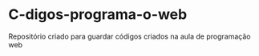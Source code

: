 # C-digos-programa-o-web
Repositório criado para guardar códigos criados na aula de programação web
